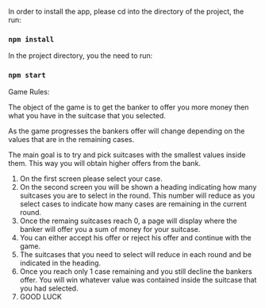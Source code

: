 In order to install the app, please cd into the directory of the project, the run:

### `npm install`

In the project directory, you the need to run:

### `npm start`

Game Rules:

The object of the game is to get the banker to offer you more
money then what you have in the suitcase that you selected.

As the game progresses the bankers offer will change depending on
the values that are in the remaining cases.

The main goal is to try and pick suitcases with the smallest
values inside them. This way you will obtain higher offers from
the bank.

1. On the first screen please select your case.
2. On the second screen you will be shown a heading indicating how
   many suitcases you are to select in the round. This number will
   reduce as you select cases to indicate how many cases are
   remaining in the current round.
3. Once the remaing suitcases reach 0, a page will display where
   the banker will offer you a sum of money for your suitcase.
4. You can either accept his offer or reject his offer and continue
   with the game.
5. The suitcases that you need to select will reduce in each round
   and be indicated in the heading.
6. Once you reach only 1 case remaining and you still decline the
   bankers offer. You will win whatever value was contained inside
   the suitcase that you had selected.
7. GOOD LUCK
